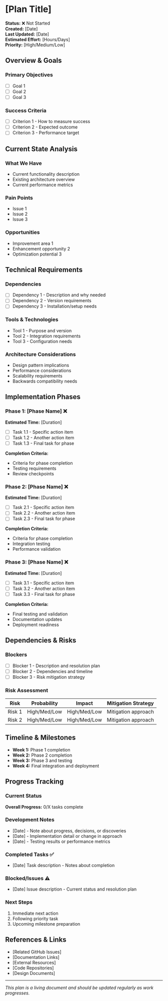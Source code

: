 # [Plan Title]

**Status:** ❌ Not Started  
**Created:** [Date]  
**Last Updated:** [Date]  
**Estimated Effort:** [Hours/Days]  
**Priority:** [High/Medium/Low]

## Overview & Goals

### Primary Objectives
- [ ] Goal 1
- [ ] Goal 2
- [ ] Goal 3

### Success Criteria
- [ ] Criterion 1 - How to measure success
- [ ] Criterion 2 - Expected outcome
- [ ] Criterion 3 - Performance target

## Current State Analysis

### What We Have
- Current functionality description
- Existing architecture overview
- Current performance metrics

### Pain Points
- Issue 1
- Issue 2
- Issue 3

### Opportunities
- Improvement area 1
- Enhancement opportunity 2
- Optimization potential 3

## Technical Requirements

### Dependencies
- [ ] Dependency 1 - Description and why needed
- [ ] Dependency 2 - Version requirements
- [ ] Dependency 3 - Installation/setup needs

### Tools & Technologies
- Tool 1 - Purpose and version
- Tool 2 - Integration requirements
- Tool 3 - Configuration needs

### Architecture Considerations
- Design pattern implications
- Performance considerations
- Scalability requirements
- Backwards compatibility needs

## Implementation Phases

### Phase 1: [Phase Name] ❌
**Estimated Time:** [Duration]

- [ ] Task 1.1 - Specific action item
- [ ] Task 1.2 - Another action item
- [ ] Task 1.3 - Final task for phase

**Completion Criteria:**
- Criteria for phase completion
- Testing requirements
- Review checkpoints

### Phase 2: [Phase Name] ❌
**Estimated Time:** [Duration]

- [ ] Task 2.1 - Specific action item
- [ ] Task 2.2 - Another action item
- [ ] Task 2.3 - Final task for phase

**Completion Criteria:**
- Criteria for phase completion
- Integration testing
- Performance validation

### Phase 3: [Phase Name] ❌
**Estimated Time:** [Duration]

- [ ] Task 3.1 - Specific action item
- [ ] Task 3.2 - Another action item
- [ ] Task 3.3 - Final task for phase

**Completion Criteria:**
- Final testing and validation
- Documentation updates
- Deployment readiness

## Dependencies & Risks

### Blockers
- [ ] Blocker 1 - Description and resolution plan
- [ ] Blocker 2 - Dependencies and timeline
- [ ] Blocker 3 - Risk mitigation strategy

### Risk Assessment
| Risk | Probability | Impact | Mitigation Strategy |
|------|-------------|--------|-------------------|
| Risk 1 | High/Med/Low | High/Med/Low | Mitigation approach |
| Risk 2 | High/Med/Low | High/Med/Low | Mitigation approach |

## Timeline & Milestones

- **Week 1:** Phase 1 completion
- **Week 2:** Phase 2 completion  
- **Week 3:** Phase 3 and testing
- **Week 4:** Final integration and deployment

## Progress Tracking

### Current Status
**Overall Progress:** 0/X tasks complete

### Development Notes
- [Date] - Note about progress, decisions, or discoveries
- [Date] - Implementation detail or change in approach
- [Date] - Testing results or performance metrics

### Completed Tasks ✅
- [Date] Task description - Notes about completion

### Blocked/Issues ⚠️
- [Date] Issue description - Current status and resolution plan

### Next Steps
1. Immediate next action
2. Following priority task
3. Upcoming milestone preparation

## References & Links

- [Related GitHub Issues]
- [Documentation Links]  
- [External Resources]
- [Code Repositories]
- [Design Documents]

---
*This plan is a living document and should be updated regularly as work progresses.*